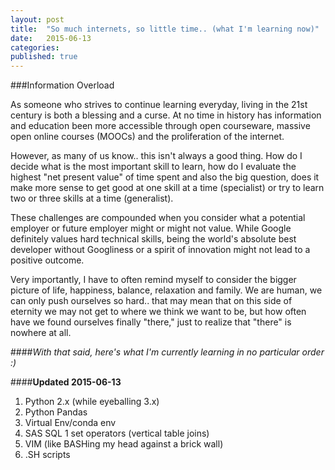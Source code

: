 ```yaml
---
layout: post
title:  "So much internets, so little time.. (what I'm learning now)"
date:   2015-06-13
categories: 
published: true
---
```


###Information Overload

As someone who strives to continue learning everyday, living in the 21st century is both a blessing and a curse.  At no time in history has information and education been more accessible through open courseware, massive open online courses (MOOCs) and the proliferation of the internet. 

However, as many of us know.. this isn't always a good thing.  How do I decide what is the most important skill to learn, how do I evaluate the highest "net present value" of time spent and also the big question, does it make more sense to get good at one skill at a time (specialist) or try to learn two or three skills at a time (generalist).

These challenges are compounded when you consider what a potential employer or future employer might or might not value.  While Google definitely values hard technical skills, being the world's absolute best developer without Googliness or a spirit of innovation might not lead to a positive outcome.

Very importantly, I have to often remind myself to consider the bigger picture of life, happiness, balance, relaxation and family.  We are human, we can only push ourselves so hard.. that may mean that on this side of eternity we may not get to where we think we want to be, but how often have we found ourselves finally "there," just to realize that "there" is nowhere at all.

####*With that said, here's what I'm currently learning in no particular order :)*

####**Updated 2015-06-13**

1. Python 2.x (while eyeballing 3.x)
2. Python Pandas
3. Virtual Env/conda env
4. SAS SQL 1 set operators (vertical table joins)
5. VIM (like BASHing my head against a brick wall)
6. .SH scripts